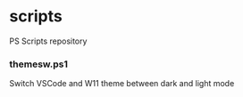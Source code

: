 # scripts
 PS Scripts repository

### themesw.ps1
Switch VSCode and W11 theme between dark and light mode